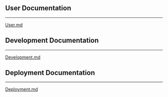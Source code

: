## User Documentation
---

[User.md](./User.md)

## Development Documentation
---

[Development.md](./Development.md)

## Deployment Documentation
---

[Deployment.md](./Deployment.md)